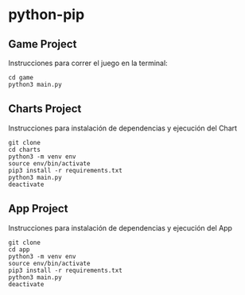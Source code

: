 # python-pip

## Game Project

Instrucciones para correr el juego en la terminal:

```Shell
cd game
python3 main.py
```
## Charts Project

Instrucciones para instalación de dependencias y ejecución del Chart

```Shell
git clone
cd charts
python3 -m venv env
source env/bin/activate
pip3 install -r requirements.txt
python3 main.py
deactivate
```

## App Project

Instrucciones para instalación de dependencias y ejecución del App

```Shell
git clone
cd app
python3 -m venv env
source env/bin/activate
pip3 install -r requirements.txt
python3 main.py
deactivate
```
